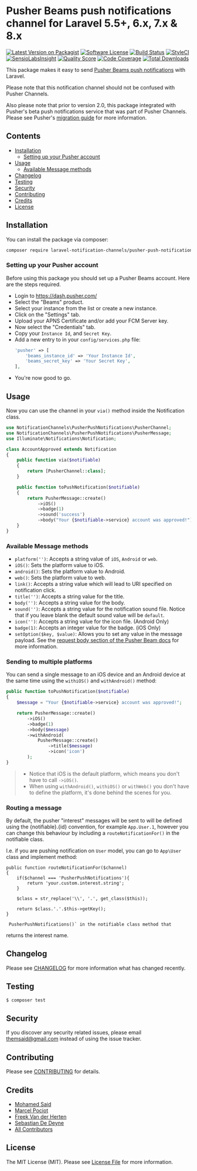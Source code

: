 # Pusher Beams push notifications channel for Laravel 5.5+, 6.x, 7.x & 8.x

[![Latest Version on Packagist](https://img.shields.io/packagist/v/laravel-notification-channels/pusher-push-notifications.svg?style=flat-square)](https://packagist.org/packages/laravel-notification-channels/pusher-push-notifications)
[![Software License](https://img.shields.io/badge/license-MIT-brightgreen.svg?style=flat-square)](LICENSE.md)
[![Build Status](https://img.shields.io/travis/laravel-notification-channels/pusher-push-notifications/master.svg?style=flat-square)](https://travis-ci.org/laravel-notification-channels/pusher-push-notifications)
[![StyleCI](https://styleci.io/repos/65379321/shield)](https://styleci.io/repos/65379321)
[![SensioLabsInsight](https://img.shields.io/sensiolabs/i/9015691f-130d-4fca-8710-72a010abc684.svg?style=flat-square)](https://insight.sensiolabs.com/projects/9015691f-130d-4fca-8710-72a010abc684)
[![Quality Score](https://img.shields.io/scrutinizer/g/laravel-notification-channels/pusher-push-notifications.svg?style=flat-square)](https://scrutinizer-ci.com/g/laravel-notification-channels/pusher-push-notifications)
[![Code Coverage](https://img.shields.io/scrutinizer/coverage/g/laravel-notification-channels/pusher-push-notifications/master.svg?style=flat-square)](https://scrutinizer-ci.com/g/laravel-notification-channels/pusher-push-notifications/?branch=master)
[![Total Downloads](https://img.shields.io/packagist/dt/laravel-notification-channels/pusher-push-notifications.svg?style=flat-square)](https://packagist.org/packages/laravel-notification-channels/pusher-push-notifications)

This package makes it easy to send [Pusher Beams push notifications](https://pusher.com/docs/beams) with Laravel.

Please note that this notification channel should not be confused with Pusher Channels.

Also please note that prior to version 2.0, this package integrated with Pusher's beta push notifications service that was part of Pusher Channels. Please see Pusher's [migration guide](https://www.pusher.com/docs/channels/push_notifications/migration-guide) for more information.

## Contents

- [Installation](#installation)
	- [Setting up your Pusher account](#setting-up-your-pusher-account)
- [Usage](#usage)
	- [Available Message methods](#available-message-methods)
- [Changelog](#changelog)
- [Testing](#testing)
- [Security](#security)
- [Contributing](#contributing)
- [Credits](#credits)
- [License](#license)


## Installation

You can install the package via composer:

``` bash
composer require laravel-notification-channels/pusher-push-notifications
```

### Setting up your Pusher account

Before using this package you should set up a Pusher Beams account. Here are the steps required.

- Login to https://dash.pusher.com/
- Select the "Beams" product.
- Select your instance from the list or create a new instance.
- Click on the "Settings" tab.
- Upload your APNS Certificate and/or add your FCM Server key.
- Now select the "Credentials" tab.
- Copy your `Instance Id`, and `Secret Key`.
- Add a new entry to in your `config/services.php` file:
  ```php
  'pusher' => [
      'beams_instance_id' => 'Your Instance Id',
      'beams_secret_key' => 'Your Secret Key',
  ],
  ```
- You're now good to go.

## Usage

Now you can use the channel in your `via()` method inside the Notification class.

``` php
use NotificationChannels\PusherPushNotifications\PusherChannel;
use NotificationChannels\PusherPushNotifications\PusherMessage;
use Illuminate\Notifications\Notification;

class AccountApproved extends Notification
{
    public function via($notifiable)
    {
        return [PusherChannel::class];
    }

    public function toPushNotification($notifiable)
    {
        return PusherMessage::create()
            ->iOS()
            ->badge(1)
            ->sound('success')
            ->body("Your {$notifiable->service} account was approved!");
    }
}
```

### Available Message methods

- `platform('')`: Accepts a string value of `iOS`, `Android` or `web`.
- `iOS()`: Sets the platform value to iOS.
- `android()`: Sets the platform value to Android.
- `web()`: Sets the platform value to web.
- `link()`: Accepts a string value which will lead to URI specified on notification click.
- `title('')`: Accepts a string value for the title.
- `body('')`: Accepts a string value for the body.
- `sound('')`: Accepts a string value for the notification sound file. Notice that if you leave blank the default sound value will be `default`.
- `icon('')`: Accepts a string value for the icon file. (Android Only)
- `badge(1)`: Accepts an integer value for the badge. (iOS Only)
- `setOption($key, $value)`: Allows you to set any value in the message payload. See the [request body section of the Pusher Beam docs](https://pusher.com/docs/beams/reference/publish-api#request-body) for more information.

### Sending to multiple platforms

You can send a single message to an iOS device and an Android device at the same time using the `withiOS()` and `withAndroid()` method:

```php
public function toPushNotification($notifiable)
{
    $message = "Your {$notifiable->service} account was approved!";

    return PusherMessage::create()
        ->iOS()
        ->badge(1)
        ->body($message)
        ->withAndroid(
            PusherMessage::create()
                ->title($message)
                ->icon('icon')
        );
}
```

> - Notice that iOS is the default platform, which means you don't have to call `->iOS()`.
> - When using `withAndroid()`, `withiOS()` or `withWeb()` you don't have to define the platform, it's done behind the scenes for you.

### Routing a message

By default, the pusher "interest" messages will be sent to will be defined using the {notifiable}.{id} convention, for example `App.User.1`, 
however you can change this behaviour by including a `routeNotificationFor()` in the notifiable class.

I.e. if you are pushing notification on ``User`` model, you can go to `App\User` class and implement method:

```
public function routeNotificationFor($channel)
{
    if($channel === 'PusherPushNotifications'){
        return 'your.custom.interest.string';
    }

    $class = str_replace('\\', '.', get_class($this));

    return $class.'.'.$this->getKey();
}
```
     
     
     PusherPushNotifications()` in the notifiable class method that 
returns the interest name.

## Changelog

Please see [CHANGELOG](CHANGELOG.md) for more information what has changed recently.

## Testing

``` bash
$ composer test
```

## Security

If you discover any security related issues, please email themsaid@gmail.com instead of using the issue tracker.

## Contributing

Please see [CONTRIBUTING](CONTRIBUTING.md) for details.

## Credits

- [Mohamed Said](https://github.com/themsaid)
- [Marcel Pociot](https://github.com/mpociot)
- [Freek Van der Herten](https://github.com/freekmurze)
- [Sebastian De Deyne](https://github.com/sebastiandedeyne)
- [All Contributors](../../contributors)

## License

The MIT License (MIT). Please see [License File](LICENSE.md) for more information.
